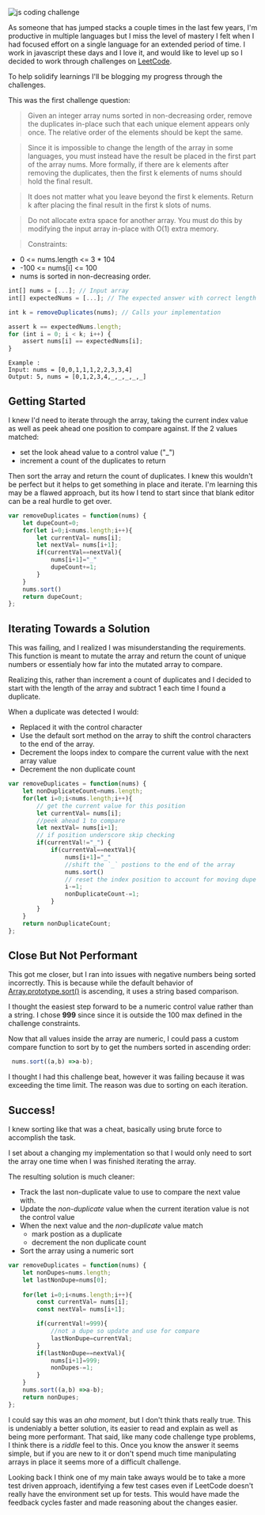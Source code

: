 ![js coding challenge](http://www.brendanconnolly.net/wp-content/uploads/2021/07/JavaScript-Coding-Challenge.png)

As someone that has jumped stacks a couple times in the last few years, I'm productive in multiple languages but I miss the level of mastery I felt when I had focused effort on a single language for an extended period of time. I work in javascript these days and I love it, and would like to level up so I decided to work through challenges on [LeetCode](https://leetcode.com). 

To help solidify learnings I'll be blogging my progress through the challenges.

This was the first challenge question:
> Given an integer array nums sorted in non-decreasing order, remove the duplicates in-place such that each unique element appears only once. The relative order of the elements should be kept the same.

> Since it is impossible to change the length of the array in some languages,
you must instead have the result be placed in the first part of the array nums.
More formally, if there are k elements after removing the duplicates, then the first k elements of nums should hold the final result.

> It does not matter what you leave beyond the first k elements.
 Return k after placing the final result in the first k slots of nums.

>Do not allocate extra space for another array. 
You must do this by modifying the input array in-place with O(1) extra memory.

>Constraints:
- 0 <= nums.length <= 3 * 104
- -100 <= nums[i] <= 100
- nums is sorted in non-decreasing order.


```js
int[] nums = [...]; // Input array
int[] expectedNums = [...]; // The expected answer with correct length

int k = removeDuplicates(nums); // Calls your implementation

assert k == expectedNums.length;
for (int i = 0; i < k; i++) {
    assert nums[i] == expectedNums[i];
}
```

```
Example :
Input: nums = [0,0,1,1,1,2,2,3,3,4]
Output: 5, nums = [0,1,2,3,4,_,_,_,_,_]
```

## Getting Started

I knew I'd need to iterate through the array, taking the current index value as well as peek ahead one position to compare against. If the 2 values matched:
- set the look ahead value to a control value ("_")
- increment a count of the duplicates to return

Then sort the array and return the count of duplicates. I knew this wouldn't be perfect but it helps to get something in place and iterate. I'm learning this may be a flawed approach, but its how I tend to start since that blank editor can be a real hurdle to get over.

```js
var removeDuplicates = function(nums) {
    let dupeCount=0;
    for(let i=0;i<nums.length;i++){
        let currentVal= nums[i];
        let nextVal= nums[i+1];
        if(currentVal==nextVal){
            nums[i+1]="_"
            dupeCount+=1;
        }
    }
    nums.sort()
    return dupeCount;
};
```

## Iterating Towards a Solution
This was failing, and I realized I was misunderstanding the requirements. This function is meant to mutate the array and return the count of unique numbers or essentialy how far into the mutated array to compare. 

Realizing this, rather than increment a count of duplicates and I decided to start with the length of the array and subtract 1 each time I found a duplicate. 

When a duplicate was detected I would:
-  Replaced it with the control character 
-  Use the default sort method on the array to shift the control characters to the end of the array. 
-  Decrement the loops index to compare the current value with the next array value
-  Decrement the non duplicate count

```js
var removeDuplicates = function(nums) {
    let nonDuplicateCount=nums.length;
    for(let i=0;i<nums.length;i++){
        // get the current value for this position
        let currentVal= nums[i];
        //peek ahead 1 to compare
        let nextVal= nums[i+1];
        // if position underscore skip checking
        if(currentVal!="_") {
            if(currentVal==nextVal){
                nums[i+1]="_"
                //shift the `_` postions to the end of the array
                nums.sort()
                // reset the index position to account for moving dupe
                i-=1;
                nonDuplicateCount-=1;
            } 
        }
    } 
    return nonDuplicateCount;
};
```

## Close But Not Performant

This got me closer, but I ran into issues with negative numbers being sorted incorrectly. This is because while the default behavior of [Array.prototype.sort()](https://developer.mozilla.org/en-US/docs/Web/JavaScript/Reference/Global_Objects/Array/sort) is ascending, it uses a string based comparison.

I thought the easiest step forward to be a numeric control value rather than a string. I chose **999** since since it is outside the 100 max defined in the challenge constraints. 

Now that all values inside the array are numeric, I could pass a custom compare function to sort by to get the numbers sorted in ascending order:
```js
 nums.sort((a,b) =>a-b); 
``` 
I thought I had this challenge beat, however it was failing because it was exceeding the time limit. The reason was due to  sorting on each iteration. 

## Success!

I knew sorting like that was a cheat, basically using brute force to accomplish the task. 

I set about a changing my implementation so that I would only need to sort the array one time when I was finished iterating the array. 

The resulting solution is much cleaner:
- Track the last non-duplicate value to use to compare the next value with.
- Update the *non-duplicate* value when the current iteration value is not the control value
- When the next value and the *non-duplicate* value match
    -  mark postion as a duplicate
    -  decrement the non duplicate count
- Sort the array using a numeric sort

``` js
var removeDuplicates = function(nums) {
    let nonDupes=nums.length;
    let lastNonDupe=nums[0];
    
    for(let i=0;i<nums.length;i++){
        const currentVal= nums[i];
        const nextVal= nums[i+1];

        if(currentVal!=999){
            //not a dupe so update and use for compare
            lastNonDupe=currentVal;  
        }
        if(lastNonDupe==nextVal){
            nums[i+1]=999;
            nonDupes-=1;
        }
    }
    nums.sort((a,b) =>a-b);
    return nonDupes;  
};
```

I could say this was an *aha moment*, but I don't think thats really true. This is undeniably a better solution, its easier to read and explain as well as being more performant. That said, like many code challenge type problems, I think there is a *riddle* feel to this. Once you know the answer it seems simple, but if you are new to it or don't spend much time manipulating arrays in place it seems more of a difficult challenge. 

Looking back I think one of my main take aways would be to take a more test driven approach, identifying a few test cases even if LeetCode doesn't really have the environment set up for tests. This would have made the feedback cycles faster and made reasoning about the changes easier.

